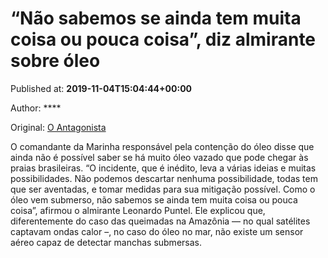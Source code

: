 
# “Não sabemos se ainda tem muita coisa ou pouca coisa”, diz almirante sobre óleo

Published at: **2019-11-04T15:04:44+00:00**

Author: ****

Original: [O Antagonista](https://www.oantagonista.com/brasil/nao-sabemos-se-ainda-tem-muita-coisa-ou-pouca-coisa-diz-almirante-sobre-oleo/)

O comandante da Marinha responsável pela contenção do óleo disse que ainda não é possível saber se há muito óleo vazado que pode chegar às praias brasileiras.
“O incidente, que é inédito, leva a várias ideias e muitas possibilidades. Não podemos descartar nenhuma possibilidade, todas tem que ser aventadas, e tomar medidas para sua mitigação possível. Como o óleo vem submerso, não sabemos se ainda tem muita coisa ou pouca coisa”, afirmou o almirante Leonardo Puntel.
Ele explicou que, diferentemente do caso das queimadas na Amazônia — no qual satélites captavam ondas calor –, no caso do óleo no mar, não existe um sensor aéreo capaz de detectar manchas submersas.
